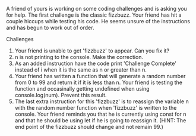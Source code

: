 A friend of yours is working on some coding challenges and is asking you for help. 
The first challenge is the classic fizzbuzz. Your friend has hit a couple hiccups while testing his code.
He seems unsure of the instructions and has begun to work out of order. 

Challenges

1) Your friend is unable to get 'fizzbuzz' to appear. Can you fix it?
2) n is not printing to the console. Make the correction.
3) As an added instruction have the code print 'Challenge Complete' instead of i when it is the same as n or greater than n.
4) Your friend has written a function that will generate a random number from 0 to 99 and return it if it is less than n. 
    Your friend is testing the function and occasinally getting undefined when using console.log(num). Prevent this result.
5) The last extra instruction for this 'fizzbuzz' is to reassign the variable n with the random number function when 'fizzbuzz' is written to the console.
    Your friend reminds you that he is currently using const for n and that he should be using let if he is going to reassign it. 
    (HINT: The end point of the fizzbuzz should change and not remain 99.)
